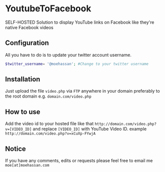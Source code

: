 # YoutubeToFacebook
SELF-HOSTED Solution to display YouTube links on Facebook like they're native Facebook videos

## Configuration
All you have to do is to update your twitter account username.
```php
$twitter_username= '@moehassan'; #Change to your twitter username
```


## Installation
Just upload the file `video.php` via `FTP` anywhere in your domain preferably to the root domain e.g. `domain.com/video.php`

## How to use
Add the video id to your hosted file like that
`http://domain.com/video.php?v=[VIDEO_ID]` and replace `[VIDEO_ID]` with YouTube Video ID. example `http://domain.com/video.php?v=xCuXp-FYwjA`

## Notice
If you have any comments, edits or requests please feel free to email me `moe[at]moehassan.com`
